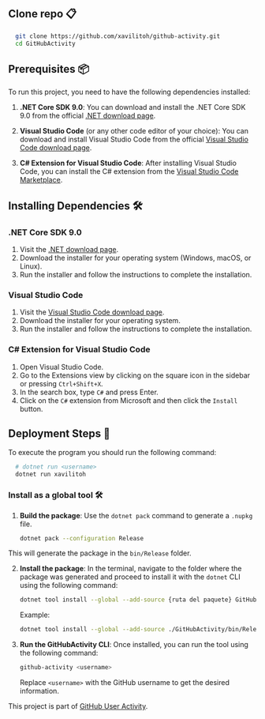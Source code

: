 ## Clone repo 📋

```sh
  git clone https://github.com/xavilitoh/github-activity.git
  cd GitHubActivity
```

## Prerequisites 📦

To run this project, you need to have the following dependencies installed:

1. **.NET Core SDK 9.0**:
   You can download and install the .NET Core SDK 9.0 from the official [.NET download page](https://dotnet.microsoft.com/download/dotnet/9.0).

2. **Visual Studio Code** (or any other code editor of your choice):
   You can download and install Visual Studio Code from the official [Visual Studio Code download page](https://code.visualstudio.com/Download).

3. **C# Extension for Visual Studio Code**:
   After installing Visual Studio Code, you can install the C# extension from the [Visual Studio Code Marketplace](https://marketplace.visualstudio.com/items?itemName=ms-dotnettools.csharp).

## Installing Dependencies 🛠️

### .NET Core SDK 9.0

1. Visit the [.NET download page](https://dotnet.microsoft.com/download/dotnet/9.0).
2. Download the installer for your operating system (Windows, macOS, or Linux).
3. Run the installer and follow the instructions to complete the installation.

### Visual Studio Code

1. Visit the [Visual Studio Code download page](https://code.visualstudio.com/Download).
2. Download the installer for your operating system.
3. Run the installer and follow the instructions to complete the installation.

### C# Extension for Visual Studio Code

1. Open Visual Studio Code.
2. Go to the Extensions view by clicking on the square icon in the sidebar or pressing `Ctrl+Shift+X`.
3. In the search box, type `C#` and press Enter.
4. Click on the `C#` extension from Microsoft and then click the `Install` button.

## Deployment Steps 🚀

To execute the program you should run the following command:
```bash
  # dotnet run <username>
  dotnet run xavilitoh
```

### Install as a global tool 🛠️

1. **Build the package**:
   Use the `dotnet pack` command to generate a `.nupkg` file.

   ```sh
   dotnet pack --configuration Release
   ```

This will generate the package in the `bin/Release` folder.

2. **Install the package**:
   In the terminal, navigate to the folder where the package was generated and proceed to install it with the `dotnet` CLI using the following command:

   ```sh
   dotnet tool install --global --add-source {ruta del paquete} GitHubActivity
   ```

   Example:

   ```sh
   dotnet tool install --global --add-source ./GitHubActivity/bin/Release/ GitHubActivity
   ```

3. **Run the GitHubActivity CLI**:
   Once installed, you can run the tool using the following command:

   ```sh
   github-activity <username>
   ```

   Replace `<username>` with the GitHub username to get the desired information.

This project is part of [GitHub User Activity](https://roadmap.sh/projects/github-user-activity).
